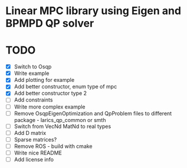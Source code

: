 # Linear MPC library using Eigen and BPMPD QP solver


# TODO
- [x] Switch to Osqp
- [x] Write example
- [x] Add plotting for example
- [x] Add better constructor, enum type of mpc
- [x] Add better constructor type 2
- [ ] Add constraints
- [ ] Write more complex example
- [ ] Remove OsqpEigenOptimization and QpProblem files to different package - larics_qp_common or smth
- [ ] Switch from VecNd MatNd to real types
- [ ] Add D matrix
- [ ] Sparse matrices?
- [ ] Remove ROS - build with cmake
- [ ] Write nice README
- [ ] Add license info